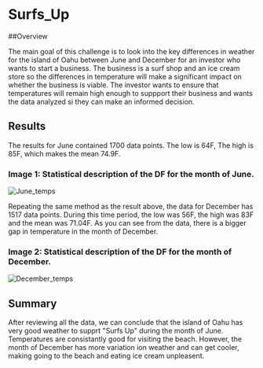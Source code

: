 # Surfs_Up

##Overview

The main goal of this challenge is to look into the key differences in weather for the island of Oahu between June and December for an investor who wants to start a business. The business is a surf shop and an ice cream store so the differences in temperature will make a significant impact on whether the business is viable. The investor wants to ensure that temperatures will remain high enough to suppport their business and wants the data analyzed si they can make an informed decision.

## Results 

The results for June contained 1700 data points. The low is 64F, The high is 85F, which makes the mean 74.9F.

### Image 1: Statistical description of the DF for the month of June.
![June_temps](https://user-images.githubusercontent.com/119640010/219204876-86be33de-7793-4ec4-96c5-81556185c337.PNG)

Repeating the same method as the result above, the data for December has 1517 data points. During this time period, the low was 56F, the high was 83F and the mean was 71.04F. As you can see from the data, there is a bigger gap in temperature in the month of December.

### Image 2: Statistical description of the DF for the month of December.
![December_temps](https://user-images.githubusercontent.com/119640010/219204899-154bac23-c5f1-4bfb-a335-1ad8fa156a1e.PNG)


## Summary

After reviewing all the data, we can conclude that the island of Oahu has very good weather to supprt "Surfs Up" during the month of June. Temperatures are consistantly good for visiting the beach. However, the month of December has more variation ion weather and can get cooler, making going to the beach and eating ice cream unpleasent. 
